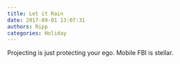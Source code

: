 ```yaml
---
title: Let it Rain
date: 2017-09-01 13:07:31
authors: Ripp
categories: Holiday
---
```


 Projecting is just protecting your ego. 
Mobile FBI is stellar.